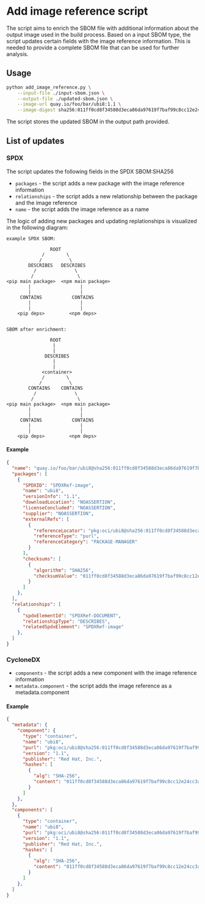 # Add image reference script

The script aims to enrich the SBOM file with additional information about the output image used in the build process.
Based on a input SBOM type, the script updates certain fields with the image reference information. This is needed
to provide a complete SBOM file that can be used for further analysis.

## Usage

```bash
python add_image_reference.py \
    --input-file ./input-sbom.json \
    --output-file ./updated-sbom.json \
    --image-url quay.io/foo/bar/ubi8:1.1 \
    --image-digest sha256:011ff0cd8f34588d3eca86da97619f7baf99c8cc12e24cc3a7f337873c8d36cc
```
The script stores the updated SBOM in the output path provided.

## List of updates
### SPDX
The script updates the following fields in the SPDX SBOM:SHA256
- `packages` - the script adds a new package with the image reference information
- `relationships` - the script adds a new relationship between the package and the image reference
- `name` - the script adds the image reference as a name

The logic of adding new packages and updating replationships is visualized in the following diagram:
```
example SPDX SBOM:

                ROOT
             /        \
            /          \
        DESCRIBES   DESCRIBES
          /              \
         /                \
<pip main package>  <npm main package>
        |                  |
        |                  |
     CONTAINS           CONTAINS
        |                  |
        |                  |
    <pip deps>         <npm deps>


SBOM after enrichment:

                ROOT
                 |
                 |
              DESCRIBES
                 |
                 |
             <container>
             /        \
            /          \
        CONTAINS    CONTAINS
          /              \
         /                \
<pip main package>  <npm main package>
        |                  |
        |                  |
     CONTAINS           CONTAINS
        |                  |
        |                  |
    <pip deps>         <npm deps>

```

#### Example
```json
{
  "name": "quay.io/foo/bar/ubi8@sha256:011ff0cd8f34588d3eca86da97619f7baf99c8cc12e24cc3a7f337873c8d36cc",
  "packages": [
    {
      "SPDXID": "SPDXRef-image",
      "name": "ubi8",
      "versionInfo": "1.1",
      "downloadLocation": "NOASSERTION",
      "licenseConcluded": "NOASSERTION",
      "supplier": "NOASSERTION",
      "externalRefs": [
        {
          "referenceLocator": "pkg:oci/ubi8@sha256:011ff0cd8f34588d3eca86da97619f7baf99c8cc12e24cc3a7f337873c8d36cc?repository_url=quay.io/foo/bar/ubi8",
          "referenceType": "purl",
          "referenceCategory": "PACKAGE-MANAGER"
        }
      ],
      "checksums": [
        {
          "algorithm": "SHA256",
          "checksumValue": "011ff0cd8f34588d3eca86da97619f7baf99c8cc12e24cc3a7f337873c8d36cc"
        }
      ]
    },
  ],
  "relationships": [
    {
      "spdxElementId": "SPDXRef-DOCUMENT",
      "relationshipType": "DESCRIBES",
      "relatedSpdxElement": "SPDXRef-image"
    },
  ]
}

```

### CycloneDX
- `components` - the script adds a new component with the image reference information
- `metadata.component` - the script adds the image reference as a metadata.component

#### Example
```json
{
  "metadata": {
    "component": {
      "type": "container",
      "name": "ubi8",
      "purl": "pkg:oci/ubi8@sha256:011ff0cd8f34588d3eca86da97619f7baf99c8cc12e24cc3a7f337873c8d36cc?repository_url=quay.io/foo/bar/ubi8",
      "version": "1.1",
      "publisher": "Red Hat, Inc.",
      "hashes": [
        {
          "alg": "SHA-256",
          "content": "011ff0cd8f34588d3eca86da97619f7baf99c8cc12e24cc3a7f337873c8d36cc"
        }
      ]
    },
  },
  "components": [
    {
      "type": "container",
      "name": "ubi8",
      "purl": "pkg:oci/ubi8@sha256:011ff0cd8f34588d3eca86da97619f7baf99c8cc12e24cc3a7f337873c8d36cc?repository_url=quay.io/foo/bar/ubi8",
      "version": "1.1",
      "publisher": "Red Hat, Inc.",
      "hashes": [
        {
          "alg": "SHA-256",
          "content": "011ff0cd8f34588d3eca86da97619f7baf99c8cc12e24cc3a7f337873c8d36cc"
        }
      ]
    },
  ]
}
```